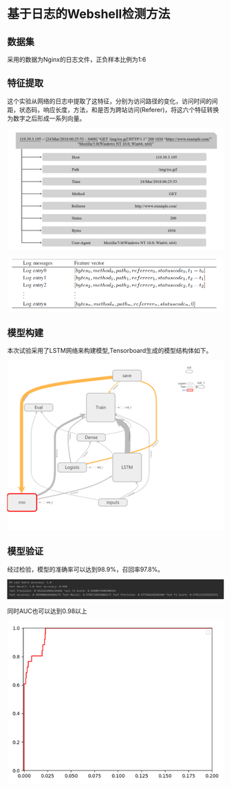# 基于日志的Webshell检测方法

## 数据集

采用的数据为Nginx的日志文件，正负样本比例为1:6

## 特征提取

这个实验从网络的日志中提取了这特征，分别为访问路径的变化，访问时间的间距，状态码，响应长度，方法，和是否为跨站访问(Referer)，将这六个特征转换为数字之后形成一系列向量。

![特征提取](./images/feature.png)

![特征矩阵](./images/vector.png)

## 模型构建

本次试验采用了LSTM网络来构建模型,Tensorboard生成的模型结构体如下。

![模型结构](./images/struct.png)

## 模型验证

经过检验，模型的准确率可以达到98.9%，召回率97.8%。

![模型检验](./images/acc.png)

同时AUC也可以达到0.98以上

![ROC](./images/ROC.png)
